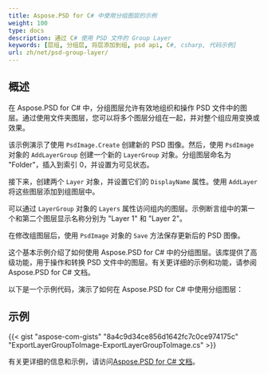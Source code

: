 ```yaml
---
title: Aspose.PSD for C# 中使用分组图层的示例
weight: 100
type: docs
description: 通过 C# 使用 PSD 文件的 Group Layer
keywords: [层组, 分组层, 将层添加到组, psd api, C#, csharp, 代码示例]
url: zh/net/psd-group-layer/
---
```


## 概述

在 Aspose.PSD for C# 中，分组图层允许有效地组织和操作 PSD 文件中的图层。通过使用文件夹图层，您可以将多个图层分组在一起，并对整个组应用变换或效果。

该示例演示了使用 `PsdImage.Create` 创建新的 PSD 图像。然后，使用 `PsdImage` 对象的 `AddLayerGroup` 创建一个新的 `LayerGroup` 对象。分组图层命名为 "Folder"，插入到索引 0，并设置为可见状态。

接下来，创建两个 `Layer` 对象，并设置它们的 `DisplayName` 属性。使用 `AddLayer` 将这些图层添加到组图层中。

可以通过 `LayerGroup` 对象的 `Layers` 属性访问组内的图层。示例断言组中的第一个和第二个图层显示名称分别为 "Layer 1" 和 "Layer 2"。

在修改组图层后，使用 `PsdImage` 对象的 `Save` 方法保存更新后的 PSD 图像。

这个基本示例介绍了如何使用 Aspose.PSD for C# 中的分组图层。该库提供了高级功能，用于操作和转换 PSD 文件中的图层。有关更详细的示例和功能，请参阅 Aspose.PSD for C# 文档。

以下是一个示例代码，演示了如何在 Aspose.PSD for C# 中使用分组图层：

## 示例

{{< gist "aspose-com-gists" "8a4c9d34ce856d1642fc7c0ce974175c" "ExportLayerGroupToImage-ExportLayerGroupToImage.cs" >}}

有关更详细的信息和示例，请访问[Aspose.PSD for C# 文档](https://docs.aspose.com/psd/net/)。
